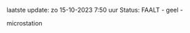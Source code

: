 laatste update: 
zo 15-10-2023  7:50   uur 
Status: FAALT - geel - 
<div class="service Y">microstation</div>